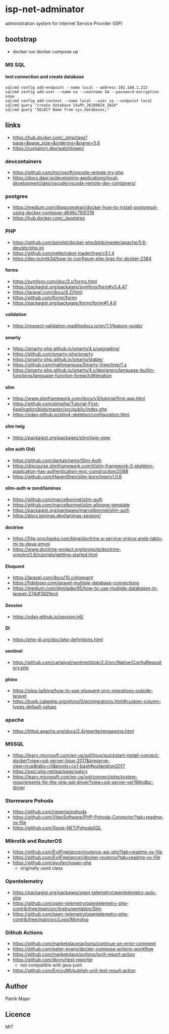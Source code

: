 # isp-net-adminator
administration system for Internet Service Provider (ISP)

## bootstrap
- docker run docker compose up

### MS SQL

#### test connection and create database
```
sqlcmd config add-endpoint --name local --address 192.168.1.213
sqlcmd config add-user --name sa --username SA --password-encryption none
sqlcmd config add-context --name local --user sa --endpoint local
sqlcmd query "create database StwPh_26109824_2024"
sqlcmd query "SELECT Name from sys.databases;"
```

## links
- https://hub.docker.com/_/php/tags?page=&page_size=&ordering=&name=5.6
- https://containrrr.dev/watchtower/

### devcontainers
- https://github.com/microsoft/vscode-remote-try-php
- https://docs.dapr.io/developing-applications/local-development/ides/vscode/vscode-remote-dev-containers/

### postgres
- https://medium.com/@agusmahari/docker-how-to-install-postgresql-using-docker-compose-d646c793f216
- https://hub.docker.com/_/postgres

### PHP
- https://github.com/asimlqt/docker-php/blob/master/apache/5.6-dev/etc/php.ini
- https://github.com/nette/robot-loader/tree/v3.1.4
- https://dev.to/mtk3d/how-to-configure-php-logs-for-docker-2384

#### forms
- https://symfony.com/doc/3.x/forms.html
- https://packagist.org/packages/symfony/form#v3.4.47
- https://laravel.com/docs/4.2/html
- https://github.com/formr/formr
- https://packagist.org/packages/formr/formr#1.4.6

#### validation
- https://respect-validation.readthedocs.io/en/1.1/feature-guide/

#### smarty
- https://smarty-php.github.io/smarty/4.x/upgrading/
- https://github.com/smarty-php/smarty
- https://smarty-php.github.io/smarty/stable/
- https://github.com/mathmarques/Smarty-View/tree/1.x
- https://smarty-php.github.io/smarty/4.x/designers/language-builtin-functions/language-function-foreach/#iteration

#### slim
- https://www.slimframework.com/docs/v3/tutorial/first-app.html
- https://github.com/slimphp/Tutorial-First-Application/blob/master/src/public/index.php
- https://odan.github.io/slim4-skeleton/configuration.html
#### slim twig
- https://packagist.org/packages/slim/twig-view
#### slim auth Old)
- https://github.com/darkalchemy/Slim-Auth
- https://discourse.slimframework.com/t/slim-framework-3-skeleton-application-has-authentication-mvc-construction/2088
- https://github.com/HavenShen/slim-born/tree/v1.0.6
#### slim-auth w zend/laminas
- https://github.com/marcelbonnet/slim-auth
- https://github.com/marcelbonnet/slim-allinone-template
- https://packagist.org/packages/marcelbonnet/slim-auth
- https://docs.laminas.dev/laminas-session/
#### doctrine
- https://filip-prochazka.com/blog/doctrine-a-service-vrstva-aneb-takto-mi-to-dava-smysl
- https://www.doctrine-project.org/projects/doctrine-orm/en/2.6/tutorials/getting-started.html
#### Eloquent
- https://laravel.com/docs/10.x/eloquent
- https://fideloper.com/laravel-multiple-database-connections
- https://medium.com/@miladev95/how-to-use-multiple-databases-in-laravel-274df382fecd

#### Session
- https://odan.github.io/session/v6/

#### DI
- https://php-di.org/doc/php-definitions.html

#### sentinel
- https://github.com/cartalyst/sentinel/blob/2.0/src/Native/ConfigRepository.php

#### phinx
- https://siipo.la/blog/how-to-use-eloquent-orm-migrations-outside-laravel
- https://book.cakephp.org/phinx/0/en/migrations.html#custom-column-types-default-values

### apache
- https://httpd.apache.org/docs/2.4/rewrite/remapping.html

### MSSQL
- https://learn.microsoft.com/en-us/sql/linux/quickstart-install-connect-docker?view=sql-server-linux-2017&preserve-view=true&tabs=cli&pivots=cs1-bash#pullandrun2017
- https://pecl.php.net/package/sqlsrv
- https://learn.microsoft.com/en-us/sql/connect/php/system-requirements-for-the-php-sql-driver?view=sql-server-ver16#odbc-driver

### Stormware Pohoda
- https://github.com/riesenia/pohoda
- https://github.com/VitexSoftware/PHP-Pohoda-Connector?tab=readme-ov-file
- https://github.com/Spoje-NET/PohodaSQL

### Mikrotik and RouterOS
- https://github.com/EvilFreelancer/routeros-api-php?tab=readme-ov-file
- https://github.com/EvilFreelancer/docker-routeros?tab=readme-ov-file
- https://github.com/ayufan/rosapi-php
  - originally used class

### Opentelemetry
- https://packagist.org/packages/open-telemetry/opentelemetry-auto-slim
- https://github.com/open-telemetry/opentelemetry-php-contrib/tree/main/src/Instrumentation/Slim
- https://github.com/open-telemetry/opentelemetry-php-contrib/tree/main/src/Logs/Monolog

### Github Actions
- https://github.com/marketplace/actions/continue-on-error-comment
- https://github.com/peter-evans/docker-compose-actions-workflow
- https://github.com/marketplace/actions/junit-report-action
- https://github.com/dorny/test-reporter
  - not compatible with java-junit
- https://github.com/EnricoMi/publish-unit-test-result-action

## Author
Patrik Majer

## Licence
MIT

